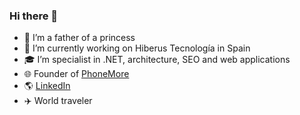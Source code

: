 ### Hi there 👋

- :princess: I’m a father of a princess
- :european_castle: I’m currently working on Hiberus Tecnología in Spain
- :mortar_board: I’m specialist in .NET, architecture, SEO and web applications
- :globe_with_meridians: Founder of [PhoneMore](https://www.phonemore.com/)
- :earth_americas: [LinkedIn](https://www.linkedin.com/in/mauriciohernaski/)
- :airplane: World traveler
